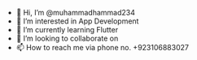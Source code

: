 - 👋 Hi, I’m @muhammadhammad234
- 👀 I’m interested in App Development
- 🌱 I’m currently learning Flutter
- 💞️ I’m looking to collaborate on 
- 📫 How to reach me via phone no. +923106883027

<!---
muhammadhammad234/muhammadhammad234 is a ✨ special ✨ repository because its `README.md` (this file) appears on your GitHub profile.
You can click the Preview link to take a look at your changes.
--->
